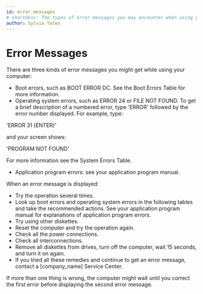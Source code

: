 ```yaml
---
id: error_messages
# shortdesc: The types of error messages you may encounter when using your [computer_model] computer.
author: Sylvia Yates
---
```


# Error Messages

There are three kinds of error messages you might get while using your computer:

- Boot errors, such as BOOT ERROR DC. See the Boot Errors Table for more information.
- Operating system errors, such as ERROR 24 or FILE NOT FOUND. To get a brief description of a numbered error, type 'ERROR' followed by the error number displayed. For example, type:

'ERROR 31 (ENTER)'

and your screen shows:

'PROGRAM NOT FOUND'

For more information see the System Errors Table.

- Application program errors: see your application program manual.

When an error message is displayed:

- Try the operation several times.
- Look up boot errors and operating system errors in the following tables and take the recommended actions. See your application program manual for explanations of application program errors.
- Try using other diskettes.
- Reset the computer and try the operation again.
- Check all the power connections.
- Check all interconnections.
- Remove all diskettes from drives, turn off the computer, wait 15 seconds, and turn it on again.
- If you tried all these remedies and continue to get an error message, contact a [company_name] Service Center.

<div data-class="note"><p>If more than one thing is wrong, the computer might wait until you correct the first error before displaying the second error message.</p></div>
